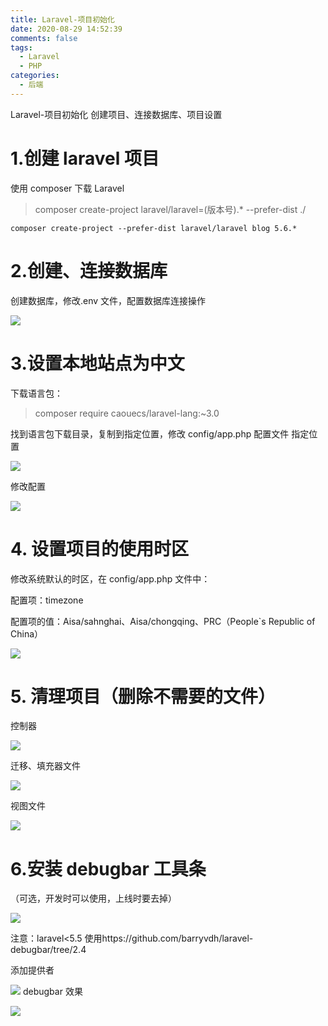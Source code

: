 ```yaml
---
title: Laravel-项目初始化
date: 2020-08-29 14:52:39
comments: false 
tags:
  - Laravel
  - PHP
categories:
  - 后端
---
```


Laravel-项目初始化
创建项目、连接数据库、项目设置
<!-- more -->

# 1.创建 laravel 项目

使用 composer 下载 Laravel

> composer create-project laravel/laravel=(版本号).\* --prefer-dist ./

```
composer create-project --prefer-dist laravel/laravel blog 5.6.*
```

# 2.创建、连接数据库

创建数据库，修改.env 文件，配置数据库连接操作

![](https://cdn.jsdelivr.net/gh/K8963/Imageshack@main/blog/202209070824831.png)

# 3.设置本地站点为中文

下载语言包：

> composer require caouecs/laravel-lang:~3.0

找到语言包下载目录，复制到指定位置，修改 config/app.php 配置文件
指定位置

![](https://cdn.jsdelivr.net/gh/K8963/Imageshack@main/blog/202209070824437.png)

修改配置

![](https://cdn.jsdelivr.net/gh/K8963/Imageshack@main/blog/202209070824269.png)

# 4. 设置项目的使用时区

修改系统默认的时区，在 config/app.php 文件中：

配置项：timezone

配置项的值：Aisa/sahnghai、Aisa/chongqing、PRC（People`s Republic of China）

![](https://cdn.jsdelivr.net/gh/K8963/Imageshack@main/blog/202209070824695.png)

# 5. 清理项目（删除不需要的文件）

控制器

![](https://cdn.jsdelivr.net/gh/K8963/Imageshack@main/blog/202209070825819.png)

迁移、填充器文件

![](https://cdn.jsdelivr.net/gh/K8963/Imageshack@main/blog/202209070825710.png)

视图文件

![](https://cdn.jsdelivr.net/gh/K8963/Imageshack@main/blog/202209070825926.png)

# 6.安装 debugbar 工具条

（可选，开发时可以使用，上线时要去掉）

![](https://cdn.jsdelivr.net/gh/K8963/Imageshack@main/blog/202209070825126.png)

注意：laravel<5.5 使用https://github.com/barryvdh/laravel-debugbar/tree/2.4

添加提供者

![](https://cdn.jsdelivr.net/gh/K8963/Imageshack@main/blog/202209070826122.png)
debugbar 效果

![](https://cdn.jsdelivr.net/gh/K8963/Imageshack@main/blog/202209070826799.png)